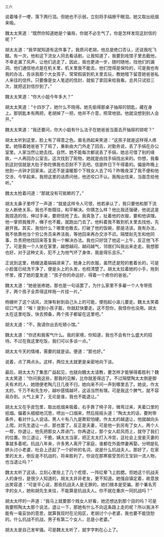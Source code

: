     三六 

   说着嗓子一哽，落下两行泪。但她也不示弱，立刻将手绢擦干眼泪。她又取出纸烟来吸。

   魏太太笑道：“既然你知道她是个骗局，你就不必生气了。你是怎样发现这封信的呢？”

   胡太太道：“我早就知道有这件事了。我质问老胡，他总是绝口否认，还说我吃飞醋。有一次，他和这下流女人同去看话剧，让我知道了，我要到戏馆子里去截他，不幸走漏了风声，让他们逃走了。因此，我也更进一步，随时随地，找他们的漏洞。他们通信地点是在机关里，机关里我不能去，他们觉得是保险的，可是我也有我的办法，告诉我那个大女孩子，常常假装到机关里去玩，教她暗下留意她爸爸私人来往的信件。只要像是女人笔迹的信封，就偷了拿回来给我看。总共只试验三次，就把这封信抄到了。”

   魏太太笑道：“你大小姐今年多大？”

   胡太太笑道：“十四岁了，她什么不晓得。她先偷得那桌子抽屉的钥匙，藏在身上。那钥匙本有两把，老胡掉了一把，他并不介意，照常地锁。他就没想到别人会开。”

   魏太太笑道：“我还要问，你大小姐有什么法子在她爸爸当面去开抽屉的锁呢？”

   胡太太听到这里，脸上有了得意之色。眉毛扬起来笑道：“这孩子就是这样得人疼爱。她陪着她爸爸下了班了，重新由大门外走了回去，对勤务说，丢了手绢在办公室里。人家当然让她去找。自然，她不能每次都说丢了手绢，她总可借了别的缘故，一人再回办公室去。这次找到了赃物，她就是由找手绢找出来的。你想，我看到这封信就是大肚子弥陀佛我也忍耐不下去吧。信是昨日下午得着的。偏是昨晚上他到一点钟才回家来。这还不是温暖那个下贱女人去了吗？昨晚夜深了我不便和他交涉。今早起来，我把这里的话质问他，他还咬口不认。我掏出信来，当面念给他听。”

   魏太太抢着问道：“那就没有可抵赖的了。”

   胡太太鼻子里哼了一声道：“就是这样令人可恨，他若承认了，我只要他和那下流女人断绝关系，我也不咎既往，和平解决。你猜怎么样？他比我还强硬，他说这是我捏造的信，伸过手来，要把信抢了去。我真急了，扯着他的衣服，要和他讲理。他一掌把我推开，帽子也不戴，就跑出门去了。他料着我不敢到机关里去找他，先避开我。其实，我怕什么？哪里也敢去。打破了他的饭碗，那是活该。我有办法，我不依靠他当个穷公务员来养活我，等他回来再办交涉不迟。隔壁赵先生和他同事，负责把他找回来答复我一个解决办法。我也只好饶了他这一上午，反正他飞不了。可是我一个人坐在家里，越想越闷，越闷越气，邻居们叫我出来走走。我想那也好。对于这种丈夫，犯不上为他气坏了身体，我是得乐且乐。”

   正说到这里，杨嫂送着娟娟进来了。她身上的衣服，虽然还是短的套着长的，可是小脸蛋已经洗干净了，便是头上的头发，也梳清楚了。胡太太拉着她的小手，拖到怀里，摸了她的童发道：“孩子你的命运好，得着一个疼你的爸爸。”

   魏太太道：“她爸爸疼她，那也是一句话罢了，为什么家里不多雇一个人专带孩子，两个孩子全弄得这样拖一片挂一片。”

   杨嫂听了这个话风，流弹有射到自己头上的可能，便抱起小渝儿要走。魏太太笑着叹口气道：“唉！提到小孩子脏，你就赶快要走。这不怨你，我怪你也没用。胡太太在这里吃饭，快去预备，两个孩子都留在这里吧。”

   胡太太道：“不，我请你出去吃顿小馆。”

   魏太太道：“你还和我客气什么。我的家境，你知道，我也不会有什么盛大的招待。不过在我这里吃饭，我们可以多谈一点。”

   胡太太今天的情绪，需要的就是谈。便道：“那也好。”

   说着，点了两点头。这样，两位太太就更是亲密地向下谈。

   最后，胡太太为了集思广益起见，也就向魏太太请教，要怎样才能够得着胜利？魏太太笑道：“你问我这些，那我的见解，比你就差得远了。不过隔壁陶太太倒是御夫有术的人，她随便老陶几日几夜不归，她向来不问一声到哪里去了。她说，作太太的，千万不和先生吵，越吵感情越坏，这话当然有理。可是我这个脾气，就不容易办到。火气上来了，无论是谁，我也不能退让。”

   胡太太又在手皮包里，取出纸烟来吸着，右手靠了椅子背，微弯过来，夹着口里的纸烟。偏着头细细地沉思，喷出一口烟来，然后摇摇头道：“陶太太的话，要附带条件，看对什么人说话。男人十有八九是欺软怕硬。作太太的越退让，他就越向头上爬。对先生退让一点，那也罢了。反正是夫妻，可是他一到另有了女人，两个人一帮，你退让，他先把那女人弄进门，你再退让，那个女人趁风而上，就夺了我们的位置。你三退让，干脆，姨太太当家，把正太太打入冷宫，这社会上宠妾灭妻的事就多着呢。抗战八年来，许多男人离开了家庭，谁都在外面停妻再娶。分明是轧姘头讨小老婆，社会上还起了一个好听的名词，说是什么抗战夫人。那好了，在家里的太太，倒反是不抗战的，将来胜利了，你说在那寒窑受苦的王宝钏一流人物，也当退让吗？”

   魏太太听了这话，立刻心里拴上了几个疙瘩，一阵红晕飞上脸腮。但她这个抗战夫人的身份，是很少人知道的，胡太太并非老友，更不知道。她强自镇定着，故意放出笑容道：“可是平心说，那些抗战夫人是无罪的，她们根本是受骗。那个署名芳字的女人，她和胡先生来往，不能算是抗战夫人。你不就在重庆一同抗战吗？”

   胡太太哼的一声道：“我马上就要那个贱女人好看，她还想达到那个目的吗？可是我要照陶太太那个说法，退让一下，那她有什么不向这条路上走的呢？所以我决不能有一毫妥协的意思，就算我现时在沦陷区，老胡讨个小老婆，我也要不能饶恕的。什么抗战不抗战，男子有第二个女人，总是小老婆。”

   胡太太是自己发牢骚。可是魏太太听了，就字字刺在心上了。

